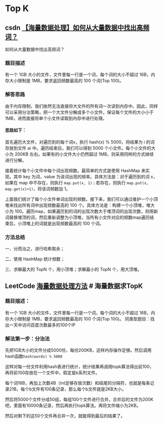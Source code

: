 # Top K

## csdn [【海量数据处理】如何从大量数据中找出高频词？](https://blog.csdn.net/hehuanchun0311/article/details/106001491)

如何从大量数据中找出高频词？

### 题目描述

有一个 1GB 大小的文件，文件里每一行是一个词，每个词的大小不超过 16B，内存大小限制是 1MB，要求返回频数最高的 100 个词(Top 100)。

### 解答思路

由于内存限制，我们依然无法直接将大文件的所有词一次读到内存中。因此，同样可以采用分治策略，把一个大文件分解成多个小文件，保证每个文件的大小小于 1MB，进而直接将单个小文件读取到内存中进行处理。

#### 思路如下：

首先遍历大文件，对遍历到的每个词x，执行 hash(x) % 5000，将结果为 i 的词存放到文件 ai 中。遍历结束后，我们可以得到 5000 个小文件。每个小文件的大小为 200KB 左右。如果有的小文件大小仍然超过 1MB，则采用同样的方式继续进行分解。

接着统计每个小文件中每个词出现频数。最简单的方式是使用 HashMap 来实现。其中 key 为词，value 为该词出现的频率。具体方法是：对于遍历到的词 x，如果在 map 中不存在，则执行 `map.put(x, 1)；`若存在，则执行 `map.put(x, map.get(x)+1)`，将该词频数加 1。

上面我们统计了每个小文件单词出现的频数。接下来，我们可以通过维护一个小顶堆来找出所有词中出现频数最高的 100 个。具体方法是：构建一个小顶堆，堆大小为 100。遍历map，如果遍历到的词的出现次数大于堆顶词的出现次数，则用新词替换堆顶的词，然后重新调整为小顶堆，当所有小文件对应的频数map遍历结束后，小顶堆上的词就是出现频数最高的 100 个词。

### 方法总结

一、分而治之，进行哈希取余；

二、使用 HashMap 统计频数；

三、求解最大的 TopN 个，用小顶堆；求解最小的 TopN 个，用大顶堆。

## LeetCode [海量数据处理方法](https://leetcode.cn/circle/article/qlkHuN/) # 海量数据求TopK

### 题目描述：

有一个 1GB 大小的文件，文件里每一行是一个词，每个词的大小不超过 16B，内存大小限制是 1MB，要求返回频数最高的 100 个词(Top 100)。
同类型题目：找出一天中访问百度次数最多的100个IP

### 解法第一步：分治法

先把1GB大小的文件分成5000份，每份200KB，这样内存操作足够。然后调用hash函数`hash(words) % 5000`

这样对每一份文件利用hash表进行统计，统计结果再调用topk算法得出前100，再将前100存放在一个文件中，假定是b系列文件。

每个词16B，再加上次数4B（int足够存放次数）和结尾的分隔符，也就是每条记录21B，每个b文件有100条记录，那么每个b文件就是2KB大小。

然后将5000个文件分成50组，每组100个文件进行合并，合并后的文件为200K吧，里面有10000条记录，然后再执行topk算法。再将文件缩小为2KB。

然后对剩下的这50个文件再合并一次，就能得到最后的结果了。

